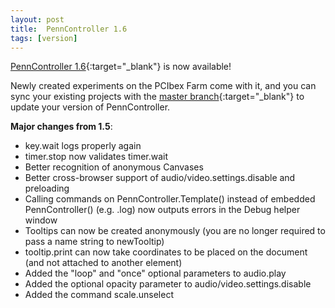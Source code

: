 ```yaml
---
layout: post
title:  PennController 1.6
tags: [version]
---
```


[PennController 1.6](https://github.com/PennController/penncontroller/tree/master/releases/1.6){:target="_blank"} is now available!

Newly created experiments on the PCIbex Farm come with it, and you can sync your existing projects with the [master branch](https://github.com/PennController/Sync){:target="_blank"} to update your version of PennController.

**Major changes from 1.5**:

+ key.wait logs properly again
+ timer.stop now validates timer.wait
+ Better recognition of anonymous Canvases
+ Better cross-browser support of audio/video.settings.disable and preloading
+ Calling commands on PennController.Template() instead of embedded PennController() (e.g. .log) now outputs errors in the Debug helper window
+ Tooltips can now be created anonymously (you are no longer required to pass a name string to newTooltip)
+ tooltip.print can now take coordinates to be placed on the document (and not attached to another element)
+ Added the "loop" and "once" optional parameters to audio.play
+ Added the optional opacity parameter to audio/video.settings.disable
+ Added the command scale.unselect